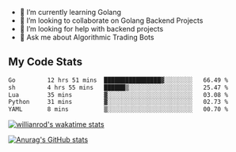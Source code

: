 
- 🌱 I’m currently learning Golang
- 👯 I’m looking to collaborate on Golang Backend Projects
- 🤔 I’m looking for help with backend projects
- 💬 Ask me about Algorithmic Trading Bots

## My Code Stats

<!--START_SECTION:waka-->

```txt
Go         12 hrs 51 mins  ████████████████▓░░░░░░░░   66.49 %
sh         4 hrs 55 mins   ██████▒░░░░░░░░░░░░░░░░░░   25.47 %
Lua        35 mins         ▓░░░░░░░░░░░░░░░░░░░░░░░░   03.08 %
Python     31 mins         ▓░░░░░░░░░░░░░░░░░░░░░░░░   02.73 %
YAML       8 mins          ▒░░░░░░░░░░░░░░░░░░░░░░░░   00.70 %
```

<!--END_SECTION:waka-->

[![willianrod's wakatime stats](https://github-readme-stats.vercel.app/api/wakatime?username=holdandup&layout=compact&theme=react&custom_title=Wakatime%20All%20Time%20Stats&langs_count=8)](https://github.com/anuraghazra/github-readme-stats)

[![Anurag's GitHub stats](https://github-readme-stats.vercel.app/api?username=Kevinbarrero)](https://github.com/anuraghazra/github-readme-stats)




